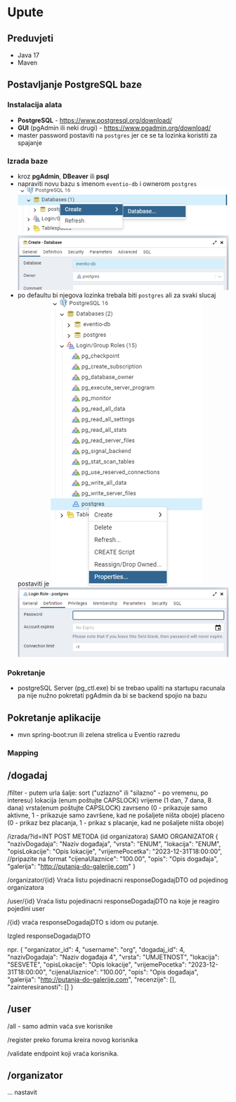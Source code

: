 # Upute
## Preduvjeti
- Java 17
- Maven
## Postavljanje PostgreSQL baze
### Instalacija alata
- **PostgreSQL** - https://www.postgresql.org/download/
- **GUI** (pgAdmin ili neki drugi) - https://www.pgadmin.org/download/
- master password postaviti na `postgres` jer ce se ta lozinka koristiti za spajanje
### Izrada baze
- kroz **pgAdmin**, **DBeaver** ili **psql**
- napraviti novu bazu s imenom `eventio-db` i ownerom `postgres`
    ![img.png](img.png)
    ![img_1.png](img_1.png)
- po defaultu bi njegova lozinka trebala biti `postgres` ali za svaki slucaj postaviti je
    ![img_2.png](img_2.png)
    ![img_3.png](img_3.png)
### Pokretanje
- postgreSQL Server (pg_ctl.exe) bi se trebao upaliti na startupu racunala pa nije nužno pokretati pgAdmin da bi se backend spojio na bazu

## Pokretanje aplikacije
- mvn spring-boot:run ili zelena strelica u Eventio razredu

### Mapping
## /dogadaj
/filter - putem urla šalje:
 sort ("uzlazno" ili "silazno" - po vremenu, po interesu)
 lokacija (enum poštujte CAPSLOCK)
 vrijeme (1 dan, 7 dana, 8 dana)
 vrsta(enum poštujte CAPSLOCK)
 zavrseno (0 - prikazuje samo aktivne, 1 - prikazuje samo završene, kad ne pošaljete ništa oboje)
 placeno  (0 - prikaz bez placanja, 1 - prikaz s placanje, kad ne pošaljete ništa oboje)

/izrada/?id=INT       POST METODA  (id organizatora) SAMO ORGANIZATOR
{
  "nazivDogadaja": "Naziv događaja",
  "vrsta": "ENUM",
  "lokacija": "ENUM",
  "opisLokacije": "Opis lokacije",
  "vrijemePocetka": "2023-12-31T18:00:00",    //pripazite na format
  "cijenaUlaznice": "100.00",
  "opis": "Opis događaja",
  "galerija": "http://putanja-do-galerije.com"
}

/organizator/{id}
Vraća listu pojedinacni responseDogadajDTO od pojedinog organizatora

/user/{id}
Vraća listu pojedinacni responseDogadajDTO na koje je reagiro pojedini user

/{id}
vraća responseDogadajDTO s idom ou putanje. 

Izgled responseDogadajDTO

npr.
{
    "organizator_id": 4,
    "username": "org",
    "dogadaj_id": 4,
    "nazivDogadaja": "Naziv događaja 4",
    "vrsta": "UMJETNOST",
    "lokacija": "SESVETE",
    "opisLokacije": "Opis lokacije",
    "vrijemePocetka": "2023-12-31T18:00:00",
    "cijenaUlaznice": "100.00",
    "opis": "Opis događaja",
    "galerija": "http://putanja-do-galerije.com",
    "recenzije": [],
    "zainteresiranosti": []
}

## /user
/all    - samo admin
vaća sve korisnike

/register
preko foruma kreira novog korisnika

/validate
endpoint koji vraća korisnika.

## /organizator
... nastavit